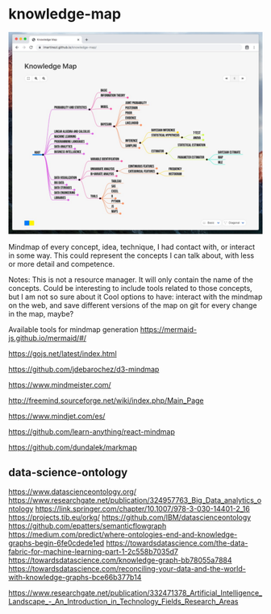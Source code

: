# knowledge-map

<img src="screenshot.jpg"/>


Mindmap of every concept, idea, technique, I had contact with, or interact in some way.
This could represent the concepts I can talk about, with less or more detail and competence.

Notes:
This is not a resource manager. It will only contain the name of the concepts.
Could be interesting to include tools related to those concepts, but I am not so sure about it
Cool options to have: interact with the mindmap on the web, and save different versions of the map on git for every change in the map, maybe?


Available tools for mindmap generation
https://mermaid-js.github.io/mermaid/#/

https://gojs.net/latest/index.html

https://github.com/jdebarochez/d3-mindmap

https://www.mindmeister.com/

http://freemind.sourceforge.net/wiki/index.php/Main_Page

https://www.mindjet.com/es/

https://github.com/learn-anything/react-mindmap

https://github.com/dundalek/markmap



## data-science-ontology

https://www.datascienceontology.org/
https://www.researchgate.net/publication/324957763_Big_Data_analytics_ontology
https://link.springer.com/chapter/10.1007/978-3-030-14401-2_16
https://projects.tib.eu/orkg/
https://github.com/IBM/datascienceontology
https://github.com/epatters/semanticflowgraph
https://medium.com/predict/where-ontologies-end-and-knowledge-graphs-begin-6fe0cdede1ed
https://towardsdatascience.com/the-data-fabric-for-machine-learning-part-1-2c558b7035d7
https://towardsdatascience.com/knowledge-graph-bb78055a7884
https://towardsdatascience.com/reconciling-your-data-and-the-world-with-knowledge-graphs-bce66b377b14


https://www.researchgate.net/publication/332471378_Artificial_Intelligence_Landscape_-_An_Introduction_in_Technology_Fields_Research_Areas
